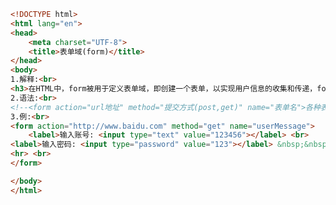 
<BlogInfo id="378" title="30.表单域" author="白日梦想猿" pv=0 read_times=0 pre_cost_time=0分27秒 category="html5学习" tag_list="['html5学习']" create_time="2020.07.15 16:13:36" update_time="2020.07.15 16:20:15" />

```html
<!DOCTYPE html>
<html lang="en">
<head>
    <meta charset="UTF-8">
    <title>表单域(form)</title>
</head>
<body>
1.解释:<br>
<h3>在HTML中，form被用于定义表单域，即创建一个表单，以实现用户信息的收集和传递，form中地所有信息都会被提交给服务器</h3> <br>
2.语法:<br>
<!--<form action="url地址" method="提交方式(post,get)" name="表单名">各种表单控件</form>-->
3.例:<br>
<form action="http://www.baidu.com" method="get" name="userMessage">
    <label>输入账号: <input type="text" value="123456"></label> <br>
<label>输入密码: <input type="password" value="123"></label> &nbsp;&nbsp;<input type="submit">
<hr> <br>
</form>

</body>
</html>
```

